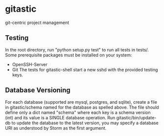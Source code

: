 # gitastic

git-centric project management

## Testing

In the root directory, run "python setup.py test" to run all tests in tests/.  Some
prerequisite packages must be installed on your system:
- OpenSSH-Server
- Git
The tests for gitastic-shell start a new sshd with the provided testing keys.

## Database Versioning

For each database (supported are mysql, postgres, and sqlite), create a file in
gitastic/schema named for the database as spelled above.  The file should define only
a dict named "schema" where each key is a schema version (int) and its value is a
SINGLE database operation.  Run gitastic/bin/update-db to update the database to the
latest version, you may specify a database URI as understood by Storm as the first
argument.